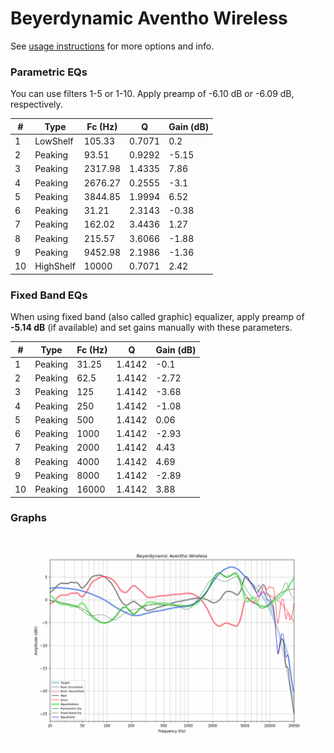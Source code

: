 # Beyerdynamic Aventho Wireless
See [usage instructions](https://github.com/jaakkopasanen/AutoEq#usage) for more options and info.

### Parametric EQs
You can use filters 1-5 or 1-10. Apply preamp of -6.10 dB or -6.09 dB, respectively.

|   # | Type      |   Fc (Hz) |      Q |   Gain (dB) |
|-----|-----------|-----------|--------|-------------|
|   1 | LowShelf  |    105.33 | 0.7071 |        0.2  |
|   2 | Peaking   |     93.51 | 0.9292 |       -5.15 |
|   3 | Peaking   |   2317.98 | 1.4335 |        7.86 |
|   4 | Peaking   |   2676.27 | 0.2555 |       -3.1  |
|   5 | Peaking   |   3844.85 | 1.9994 |        6.52 |
|   6 | Peaking   |     31.21 | 2.3143 |       -0.38 |
|   7 | Peaking   |    162.02 | 3.4436 |        1.27 |
|   8 | Peaking   |    215.57 | 3.6066 |       -1.88 |
|   9 | Peaking   |   9452.98 | 2.1986 |       -1.36 |
|  10 | HighShelf |  10000    | 0.7071 |        2.42 |

### Fixed Band EQs
When using fixed band (also called graphic) equalizer, apply preamp of **-5.14 dB** (if available) and set gains manually with these parameters.

|   # | Type    |   Fc (Hz) |      Q |   Gain (dB) |
|-----|---------|-----------|--------|-------------|
|   1 | Peaking |     31.25 | 1.4142 |       -0.1  |
|   2 | Peaking |     62.5  | 1.4142 |       -2.72 |
|   3 | Peaking |    125    | 1.4142 |       -3.68 |
|   4 | Peaking |    250    | 1.4142 |       -1.08 |
|   5 | Peaking |    500    | 1.4142 |        0.06 |
|   6 | Peaking |   1000    | 1.4142 |       -2.93 |
|   7 | Peaking |   2000    | 1.4142 |        4.43 |
|   8 | Peaking |   4000    | 1.4142 |        4.69 |
|   9 | Peaking |   8000    | 1.4142 |       -2.89 |
|  10 | Peaking |  16000    | 1.4142 |        3.88 |

### Graphs
![](./Beyerdynamic%20Aventho%20Wireless.png)
